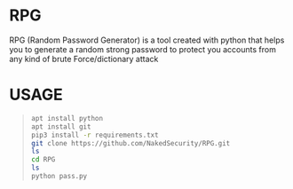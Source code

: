 # RPG
RPG (Random Password Generator) is a tool created with python that helps you to generate a random strong password to protect you accounts from any kind of brute Force/dictionary attack
# USAGE
> ``` bash
> apt install python
> apt install git
> pip3 install -r requirements.txt
> git clone https://github.com/NakedSecurity/RPG.git
> ls
> cd RPG
> ls
> python pass.py
> ```
